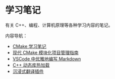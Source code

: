 # 学习笔记

有关 C++、编程、计算机原理等各种学习内容的笔记。

内容导航：

- [CMake 学习笔记](archives/cmake.md)
- [现代 CMake 模块化项目管理指南](archives/cmake-1.md)
- [VSCode 中优雅地编写 Markdown](archives/vscode-markdown.md)
- [C++ 动态库热加载](archives/hot-reload.md)
- [沉浸式翻译插件](tools-use/immersive-translate.md)

